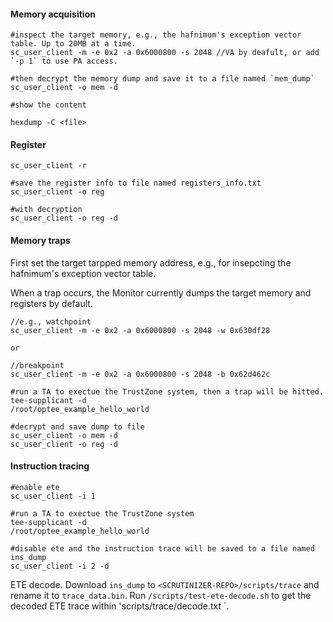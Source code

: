 #### Memory acquisition 

```
#inspect the target memory, e.g., the hafnimum's exception vector table. Up to 20MB at a time.
sc_user_client -m -e 0x2 -a 0x6000800 -s 2048 //VA by deafult, or add `-p 1` to use PA access.

#then decrypt the memory dump and save it to a file named `mem_dump`
sc_user_client -o mem -d

#show the content

hexdump -C <file>

```

#### Register 

```
sc_user_client -r

#save the register info to file named registers_info.txt
sc_user_client -o reg

#with decryption
sc_user_client -o reg -d

```

#### Memory traps 

First set the target tarpped memory address, e.g., for insepcting the hafnimum's exception vector table. 

When a trap occurs, the Monitor currently dumps the target memory and registers by default.

```
//e.g., watchpoint
sc_user_client -m -e 0x2 -a 0x6000800 -s 2048 -w 0x630df28 

or

//breakpoint
sc_user_client -m -e 0x2 -a 0x6000800 -s 2048 -b 0x62d462c

#run a TA to exectue the TrustZone system, then a trap will be hitted.
tee-supplicant -d
/root/optee_example_hello_world

#decrypt and save dump to file
sc_user_client -o mem -d
sc_user_client -o reg -d

```

#### Instruction tracing

```
#enable ete
sc_user_client -i 1 

#run a TA to exectue the TrustZone system
tee-supplicant -d
/root/optee_example_hello_world

#disable ete and the instruction trace will be saved to a file named ins_dump
sc_user_client -i 2 -d

```

ETE decode. Download `ins_dump` to `<SCRUTINIZER-REPO>/scripts/trace` and rename it to `trace_data.bin`. Run `/scripts/test-ete-decode.sh` to get the decoded ETE trace within 'scripts/trace/decode.txt `.